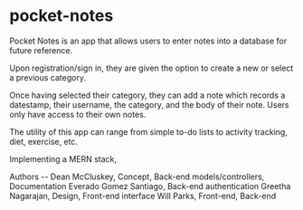 # pocket-notes

Pocket Notes is an app that allows users to enter notes into a database for future reference.

Upon registration/sign in, they are given the option to create a new or select a previous category.

Once having selected their category, they can add a note which records a datestamp, their username, 
the category, and the body of their note. Users only have access to their own notes. 

The utility of this app can range from simple to-do lists to activity tracking, diet, exercise, etc. 

Implementing a MERN stack, 

Authors --
    Dean McCluskey, Concept, Back-end models/controllers, Documentation
    Everado Gomez Santiago, Back-end authentication
    Greetha Nagarajan, Design, Front-end interface
    Will Parks, Front-end, Back-end
    